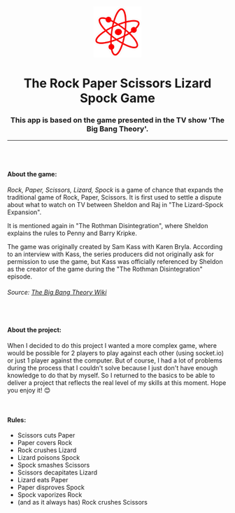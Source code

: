 <p align="center" dir="auto">
<a rel="noopener noreferrer" href="https://github.com/esthevlana/rock_paper_scissor_lizard_spock_game" target="_blank">
<img src="./public/docs/assets/bbt_atom.png" width="110" style="max-width: 100%;"> </a> </p>
<h1 align="center" dir="auto"><strong>The Rock Paper Scissors Lizard Spock Game</strong></h1>
<h3 align="center" dir="auto">This app is based on the game presented in the TV show 'The Big Bang Theory'.</h3>
<hr>
<br>
<br>
<h4><strong>About the game:</strong></h4>
<p><em>Rock, Paper, Scissors, Lizard, Spock</em> is a game of chance that expands the traditional game of Rock, Paper, Scissors. It is first used to settle a dispute about what to watch on TV between Sheldon and Raj in "The Lizard-Spock Expansion".</p>
<p>It is mentioned again in "The Rothman Disintegration", where Sheldon explains the rules to Penny and Barry Kripke.</p>
<p>The game was originally created by Sam Kass with Karen Bryla. According to an interview with Kass, the series producers did not originally ask for permission to use the game, but Kass was officially referenced by Sheldon as the creator of the game during the "The Rothman Disintegration" episode.</p>
<h6>Source: <a href="https://bigbangtheory.fandom.com/wiki/Rock,_Paper,_Scissors,_Lizard,_Spock" targed="_blank">The Big Bang Theory Wiki</a></h6>
<br>
<h4><strong>About the project:</strong></h4>
<p>When I decided to do this project I wanted a more complex game, where would be possible for 2 players to play against each other (using socket.io) or just 1 player against the computer. But of course, I had a lot of problems during the process that I couldn't solve because I just don't have enough knowledge to do that by myself. So I returned to the basics to be able to deliver a project that reflects the real level of my skills at this moment. Hope you enjoy it! 😊</p>
<br>
<h4><strong>Rules:</strong></h4>
<ul>
  <li>Scissors cuts Paper</li>
  <li>Paper covers Rock</li>
  <li>Rock crushes Lizard</li>
  <li>Lizard poisons Spock</li>
  <li>Spock smashes Scissors</li>
  <li>Scissors decapitates Lizard</li>
  <li>Lizard eats Paper</li>
  <li>Paper disproves Spock</li>
  <li>Spock vaporizes Rock</li>
  <li>(and as it always has) Rock crushes Scissors</li>
</ul>
<br>